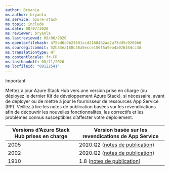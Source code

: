 ```yaml
---
author: BryanLa
ms.author: bryanla
ms.service: azure-stack
ms.topic: include
ms.date: 08/07/2020
ms.reviewer: bryanla
ms.lastreviewed: 08/06/2020
ms.openlocfilehash: 475ad6c9b23601ccd2160462aa2a73dd5c9269b0
ms.sourcegitcommit: 52b33ea180c38a5ecce150f5a9ea4a026344cc3d
ms.translationtype: HT
ms.contentlocale: fr-FR
ms.lasthandoff: 08/11/2020
ms.locfileid: "88122541"
---
```

<!-- TODO - For each release: add AzS Hub build number, App Service RP version number, & corresponding App Service release notes text/link -->
> [!IMPORTANT]
> Mettez à jour Azure Stack Hub vers une version prise en charge (ou déployez le dernier Kit de développement Azure Stack), si nécessaire, avant de déployer ou de mettre à jour le fournisseur de ressources App Service (RP). Veillez à lire les notes de publication basées sur les revendications afin de découvrir les nouvelles fonctionnalités, les correctifs et les problèmes connus susceptibles d’affecter votre déploiement.
>
> | Versions d’Azure Stack Hub prises en charge | Version basée sur les revendications de App Service |
> |-----|---|
> | 2005 | 2020.Q2 ([notes de publication](../operator/app-service-release-notes-2020-Q2.md)) |
> | 2002 | 2020.Q2 ([notes de publication](../operator/app-service-release-notes-2020-Q2.md)) |
> | 1910 | 1.8 ([notes de publication](../operator/azure-stack-app-service-release-notes-update-eight.md)) |